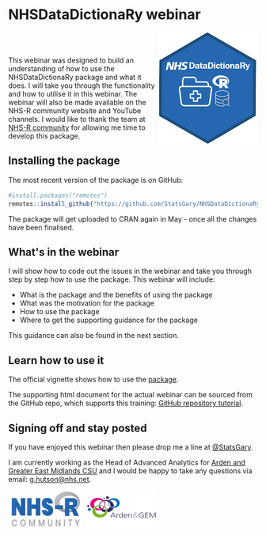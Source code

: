# NHSDataDictionaRy webinar


<a href ="https://github.com/StatsGary/NHSDataDictionaRy"><img src ="man/figures/logobgr.png" align="right"></a>
<br></br>


This webinar was designed to build an understanding of how to use the NHSDataDictionaRy package and what it does. I will take you through the functionality and how to utilise it in this webinar. The webinar will also be made available on the NHS-R community website and YouTube channels. I would like to thank the team at [NHS-R community](https://nhsrcommunity.com/) for allowing me time to develop this package. 

## Installing the package
The most recent version of the package is on GitHub:

``` r
#install.packages("remotes")
remotes::install_github("https://github.com/StatsGary/NHSDataDictionaRy")

```

The package will get uploaded to CRAN again in May - once all the changes have been finalised. 

## What's in the webinar

I will show how to code out the issues in the webinar and take you through step by step how to use the package. This webinar will include:

- What is the package and the benefits of using the package
- What was the motivation for the package
- How to use the package
- Where to get the supporting guidance for the package

This guidance can also be found in the next section.

## Learn how to use it
The official vignette shows how to use the  [package](https://rdrr.io/cran/NHSDataDictionaRy/f/vignettes/introduction.Rmd).

The supporting html document for the actual webinar can be sourced from the GitHub repo, which supports this training: [GitHub repository tutorial](https://hutsons-hacks.info/wp-content/uploads/2021/04/NHSDataDictionary_howto.html).

## Signing off and stay posted
If you have enjoyed this webinar then please drop me a line at [@StatsGary](https://twitter.com/StatsGary). 

I am currently working as the Head of Advanced Analytics for [Arden and Greater East Midlands CSU](https://www.ardengemcsu.nhs.uk/) and I would be happy to take any questions via email: <g.hutson@nhs.net>.

<a href="https://nhsrcommunity.com/"><img src="man/figures/NHSRComm.png" alt="NHS-R Community Website" height="75px" width="150px"></a>
<a href="https://www.ardengemcsu.nhs.uk/"><img src="man/figures/AGEM.png" alt="Arden & GEM Commissioning Support Unit" height="75px" width="150px"></a>



